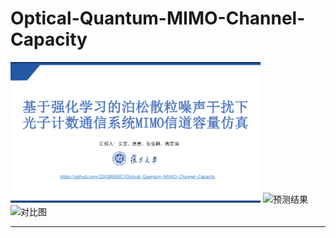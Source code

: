 # Optical-Quantum-MIMO-Channel-Capacity
<img src="assets/信息论荣誉课PPT_页面_01.png" alt="输入图像" width="400"/>
<img src="assets/prediction1.png" alt="预测结果" width="400"/>

<img src="assets/comparison.png" alt="对比图" width="600"/>

---
